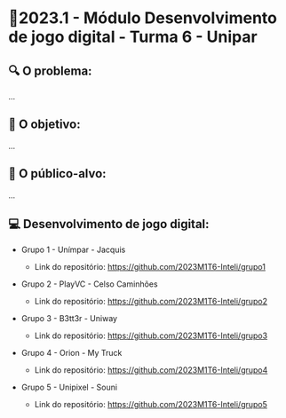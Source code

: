 # 🙋‍2023.1 - Módulo Desenvolvimento de jogo digital - Turma 6 - Unipar

## 🔍 O problema:

...

## 🎯 O objetivo:

...

## 🧩 O público-alvo:

...

## 💻 Desenvolvimento de jogo digital:

- Grupo 1 - Unímpar - Jacquis
  - Link do repositório: https://github.com/2023M1T6-Inteli/grupo1

- Grupo 2 - PlayVC - Celso Caminhões
  - Link do repositório: https://github.com/2023M1T6-Inteli/grupo2

- Grupo 3 - B3tt3r - Uniway
  - Link do repositório: https://github.com/2023M1T6-Inteli/grupo3

- Grupo 4 - Orion - My Truck
  - Link do repositório: https://github.com/2023M1T6-Inteli/grupo4

- Grupo 5 - Unipixel - Souni
  - Link do repositório: https://github.com/2023M1T6-Inteli/grupo5
